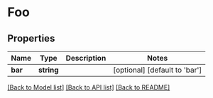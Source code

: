 # Foo

## Properties
Name | Type | Description | Notes
------------ | ------------- | ------------- | -------------
**bar** | **string** |  | [optional] [default to 'bar']

[[Back to Model list]](../../README.md#documentation-for-models) [[Back to API list]](../../README.md#documentation-for-api-endpoints) [[Back to README]](../../README.md)


